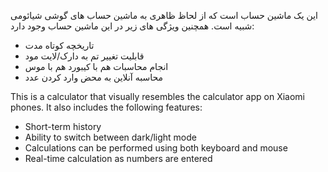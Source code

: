 این یک ماشین حساب است که از لحاظ ظاهری به ماشین حساب های گوشی شیائومی شبیه است. همچنین ویژگی های زیر در این ماشین حساب وجود دارد:

- تاریخچه کوتاه مدت
- قابلیت تغییر تم به دارک/لایت مود
- انجام محاسبات هم با کیبورد هم با موس
- محاسبه آنلاین به محض وارد کردن عدد


This is a calculator that visually resembles the calculator app on Xiaomi phones. It also includes the following features:

- Short-term history
- Ability to switch between dark/light mode
- Calculations can be performed using both keyboard and mouse
- Real-time calculation as numbers are entered

